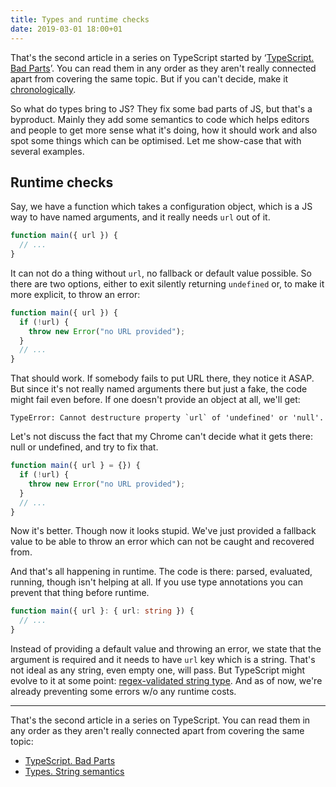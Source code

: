```yaml
---
title: Types and runtime checks
date: 2019-03-01 18:00+01
---
```


That's the second article in a series on TypeScript started by ‘[TypeScript. Bad Parts](ts_bad_parts.html)’. You can read them in any order as they aren't really connected apart from covering the same topic. But if you can't decide, make it [chronologically](ts_bad_parts.html).

So what do types bring to JS? They fix some bad parts of JS, but that's a byproduct. Mainly they add some semantics to code which helps editors and people to get more sense what it's doing, how it should work and also spot some things which can be optimised. Let me show-case that with several examples.

## Runtime checks

Say, we have a function which takes a configuration object, which is a JS way to have named arguments, and it really needs `url` out of it.

```javascript
function main({ url }) {
  // ...
}
```

It can not do a thing without `url`, no fallback or default value possible. So there are two options, either to exit silently returning `undefined` or, to make it more explicit, to throw an error:

```javascript
function main({ url }) {
  if (!url) {
    throw new Error("no URL provided");
  }
  // ...
}
```

That should work. If somebody fails to put URL there, they notice it ASAP. But since it's not really named arguments there but just a fake, the code might fail even before. If one doesn't provide an object at all, we'll get:

```
TypeError: Cannot destructure property `url` of 'undefined' or 'null'.
```

Let's not discuss the fact that my Chrome can't decide what it gets there: null or undefined, and try to fix that.

```javascript
function main({ url } = {}) {
  if (!url) {
    throw new Error("no URL provided");
  }
  // ...
}
```

Now it's better. Though now it looks stupid. We've just provided a fallback value to be able to throw an error which can not be caught and recovered from.

And that's all happening in runtime. The code is there: parsed, evaluated, running, though isn't helping at all. If you use type annotations you can prevent that thing before runtime.

```typescript
function main({ url }: { url: string }) {
  // ...
}
```

Instead of providing a default value and throwing an error, we state that the argument is required and it needs to have `url` key which is a string. That's not ideal as any string, even empty one, will pass. But TypeScript might evolve to it at some point: [regex-validated string type](https://github.com/Microsoft/TypeScript/issues/6579). And as of now, we're already preventing some errors w/o any runtime costs.

---

That's the second article in a series on TypeScript. You can read them in any order as they aren't really connected apart from covering the same topic:

- [TypeScript. Bad Parts](ts_bad_parts.html)
- [Types. String semantics](types_string_semantics.html)
